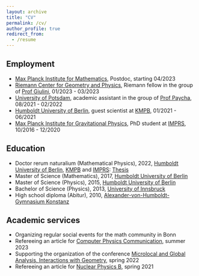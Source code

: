 ```yaml
---
layout: archive
title: "CV"
permalink: /cv/
author_profile: true
redirect_from:
  - /resume
---
```




## Employment

* [Max Planck Institute for Mathematics](https://www.mpim-bonn.mpg.de), Postdoc, starting 04/2023
* [Riemann Center for Geometry and Physics](https://www.rc.uni-hannover.de/en/), Riemann fellow in the group of [Prof Giulini](https://www.itp.uni-hannover.de/de/ag/giulini/), 01/2023 - 03/2023
* [University of Potsdam](https://www.uni-potsdam.de/en/university-of-potsdam), academic assistant in the group of [Prof Paycha](https://www.math.uni-potsdam.de/~paycha/paycha/Home.html), 08/2021 - 02/2022
* [Humboldt University of Berlin](https://www.hu-berlin.de/en?set_language=en), guest scientist at [KMPB](https://www2.mathematik.hu-berlin.de/~maphy/), 01/2021 - 06/2021
* [Max Planck Institute for Gravitational Physics](https://www.aei.mpg.de), PhD student at [IMPRS](https://www.imprs-gcq.aei.mpg.de), 10/2016 - 12/2020

## Education

* Doctor rerum naturalium (Mathematical Physics), 2022, [Humboldt University of Berlin](https://www.hu-berlin.de/en?set_language=en), [KMPB](https://www2.mathematik.hu-berlin.de/~maphy/) and [IMPRS](https://www.imprs-gcq.aei.mpg.de): [Thesis](https://edoc.hu-berlin.de/18452/26190)
* Master of Science (Mathematics), 2017, [Humboldt University of Berlin](https://www.hu-berlin.de/en?set_language=en)
* Master of Science (Physics), 2015, [Humboldt University of Berlin](https://www.hu-berlin.de/en?set_language=en)
* Bachelor of Science (Physics), 2013, [University of Innsbruck](https://www.uibk.ac.at/index.html.en)
* High school diploma (Abitur), 2010, [Alexander-von-Humboldt-Gymnasium Konstanz](https://humboldt-konstanz.de)

## Academic services

* Organizing regular social events for the math community in Bonn
* Refereeing an article for [Computer Physics Communication](https://www.sciencedirect.com/journal/computer-physics-communications), summer 2023
* Supporting the organization of the conference [Microlocal and Global Analysis, Interactions with Geometry](https://potsdamconference2022.math.uni-potsdam.de/potsdamconference2022/index.html), spring 2022
* Refereeing an article for [Nuclear Physics B](https://www.journals.elsevier.com/nuclear-physics-b), spring 2021
